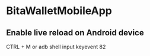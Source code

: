 # BitaWalletMobileApp

## Enable live reload on Android device

CTRL + M or adb shell input keyevent 82

